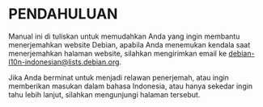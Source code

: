 # PENDAHULUAN

Manual ini di tuliskan untuk memudahkan Anda yang ingin membantu menerjemahkan website Debian, apabila Anda menemukan kendala saat menerjemahkan halaman website, silahkan mengirimkan email ke debian-l10n-indonesian@lists.debian.org.

Jika Anda berminat untuk menjadi relawan penerjemah, atau ingin memberikan masukan dalam bahasa Indonesia, atau hanya sekedar ingin tahu lebih lanjut, silahkan mengunjungi halaman tersebut.
